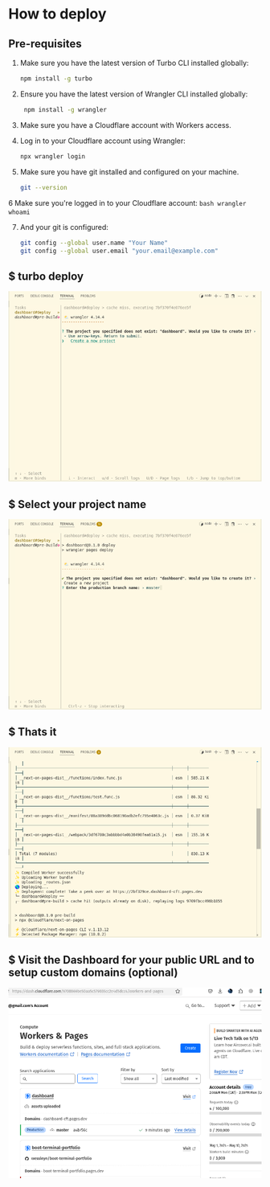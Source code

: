 # How to deploy

## Pre-requisites

1. Make sure you have the latest version of Turbo CLI installed globally:
   ```bash
   npm install -g turbo
   ```

2. Ensure you have the latest version of Wrangler CLI installed globally:
   ```bash
    npm install -g wrangler
    ```

3. Make sure you have a Cloudflare account with Workers access.

4. Log in to your Cloudflare account using Wrangler:
   ```bash
   npx wrangler login
   ```

5. Make sure you have git installed and configured on your machine.
    ```bash
    git --version
    ```

6 Make sure you're logged in to your Cloudflare account:
    ```bash
    wrangler whoami
    ```

7. And your git is configured:
    ```bash
    git config --global user.name "Your Name"
    git config --global user.email "your.email@example.com"
    ```

## $ turbo deploy

![alt text](assets/image-1.png)

## $ Select your project name

![alt text](assets/image-2.png)

## $ Thats it

![alt text](assets/image-3.png)

## $ Visit the Dashboard for your public URL and to setup custom domains (optional)

![alt text](assets/image-4.png)